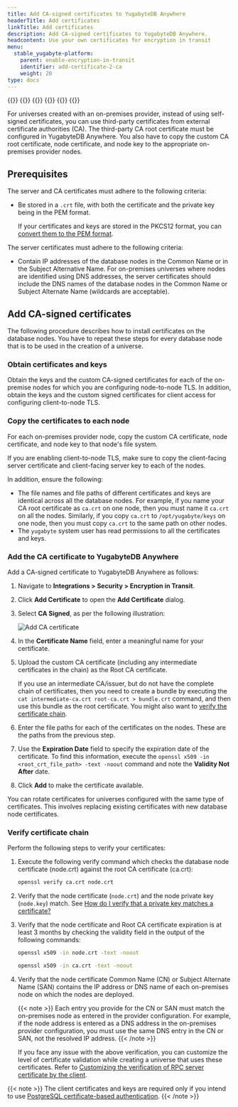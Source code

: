 ```yaml
---
title: Add CA-signed certificates to YugabyteDB Anywhere
headerTitle: Add certificates
linkTitle: Add certificates
description: Add CA-signed certificates to YugabyteDB Anywhere.
headcontent: Use your own certificates for encryption in transit
menu:
  stable_yugabyte-platform:
    parent: enable-encryption-in-transit
    identifier: add-certificate-2-ca
    weight: 20
type: docs
---
```


{{<tabs>}}
{{<tabitem href="../add-certificate-self/" text="Self-Signed" >}}
{{<tabitem href="../add-certificate-ca/" text="CA-Signed" active="true" >}}
{{<tabitem href="../add-certificate-hashicorp/" text="Hashicorp Vault" >}}
{{<tabitem href="../add-certificate-kubernetes/" text="Kubernetes cert-manager" >}}
{{</tabs>}}

For universes created with an on-premises provider, instead of using self-signed certificates, you can use third-party certificates from external certificate authorities (CA). The third-party CA root certificate must be configured in YugabyteDB Anywhere. You also have to copy the custom CA root certificate, node certificate, and node key to the appropriate on-premises provider nodes.

## Prerequisites

The server and CA certificates must adhere to the following criteria:

- Be stored in a `.crt` file, with both the certificate and the private key being in the PEM format.

  If your certificates and keys are stored in the PKCS12 format, you can [convert them to the PEM format](../add-certificate-self#convert-certificates-and-keys-from-pkcs12-to-pem-format).

The server certificates must adhere to the following criteria:

- Contain IP addresses of the database nodes in the Common Name or in the Subject Alternative Name. For on-premises universes where nodes are identified using DNS addresses, the server certificates should include the DNS names of the database nodes in the Common Name or Subject Alternate Name (wildcards are acceptable).

## Add CA-signed certificates

The following procedure describes how to install certificates on the database nodes. You have to repeat these steps for every database node that is to be used in the creation of a universe.

### Obtain certificates and keys

Obtain the keys and the custom CA-signed certificates for each of the on-premise nodes for which you are configuring node-to-node TLS. In addition, obtain the keys and the custom signed certificates for client access for configuring client-to-node TLS.

### Copy the certificates to each node

For each on-premises provider node, copy the custom CA certificate, node certificate, and node key to that node's file system.

If you are enabling client-to-node TLS, make sure to copy the client-facing server certificate and client-facing server key to each of the nodes.

In addition, ensure the following:

- The file names and file paths of different certificates and keys are identical across all the database nodes. For example, if you name your CA root certificate as `ca.crt` on one node, then you must name it `ca.crt` on all the nodes. Similarly, if you copy `ca.crt` to `/opt/yugabyte/keys` on one node, then you must copy `ca.crt` to the same path on other nodes.
- The `yugabyte` system user has read permissions to all the certificates and keys.

### Add the CA certificate to YugabyteDB Anywhere

Add a CA-signed certificate to YugabyteDB Anywhere as follows:

1. Navigate to **Integrations > Security > Encryption in Transit**.

1. Click **Add Certificate** to open the **Add Certificate** dialog.

1. Select **CA Signed**, as per the following illustration:

    ![Add CA certificate](/images/yp/encryption-in-transit/add-cert.png)

1. In the **Certificate Name** field, enter a meaningful name for your certificate.

1. Upload the custom CA certificate (including any intermediate certificates in the chain) as the Root CA certificate.

    If you use an intermediate CA/issuer, but do not have the complete chain of certificates, then you need to create a bundle by executing the `cat intermediate-ca.crt root-ca.crt > bundle.crt` command, and then use this bundle as the root certificate. You might also want to [verify the certificate chain](#verify-certificate-chain).

1. Enter the file paths for each of the certificates on the nodes. These are the paths from the previous step.

1. Use the **Expiration Date** field to specify the expiration date of the certificate. To find this information, execute the `openssl x509 -in <root_crt_file_path> -text -noout` command and note the **Validity Not After** date.

1. Click **Add** to make the certificate available.

You can rotate certificates for universes configured with the same type of certificates. This involves replacing existing certificates with new database node certificates.

### Verify certificate chain

Perform the following steps to verify your certificates:

1. Execute the following verify command which checks the database node certificate (node.crt) against the root CA certificate (ca.crt):

    ```sh
    openssl verify ca.crt node.crt
    ```

1. Verify that the node certificate (`node.crt`) and the node private key (`node.key`) match. See [How do I verify that a private key matches a certificate?](https://www.ssl247.com/knowledge-base/detail/how-do-i-verify-that-a-private-key-matches-a-certificate-openssl-1527076112539/ka03l0000015hscaay/)

1. Verify that the node certificate and Root CA certificate expiration is at least 3 months by checking the validity field in the output of the following commands:

    ```sh
    openssl x509 -in node.crt -text -noout
    ```

    ```sh
    openssl x509 -in ca.crt -text -noout
    ```

1. Verify that the node certificate Common Name (CN) or Subject Alternate Name  (SAN) contains the IP address or DNS name of each on-premises node on which the nodes are deployed.

    {{< note >}}
Each entry you provide for the CN or SAN must match the on-premises node as entered in the provider configuration. For example, if the node address is entered as a DNS address in the on-premises provider configuration, you must use the same DNS entry in the CN or SAN, not the resolved IP address.
    {{< /note >}}

    If you face any issue with the above verification, you can customize the level of certificate validation while creating a universe that uses these certificates. Refer to [Customizing the verification of RPC server certificate by the client](https://www.yugabyte.com/blog/yugabytedb-server-to-server-encryption/#customizing-the-verification-of-rpc-server-certificate-by-the-client).

{{< note >}}
The client certificates and keys are required only if you intend to use [PostgreSQL certificate-based authentication](https://www.postgresql.org/docs/15/auth-pg-hba-conf.html#:~:text=independent%20authentication%20option-,clientcert,-%2C%20which%20can%20be).
{{< /note >}}
